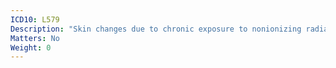 ```yaml
---
ICD10: L579
Description: "Skin changes due to chronic exposure to nonionizing radiation, unspecified"
Matters: No
Weight: 0
---
```


